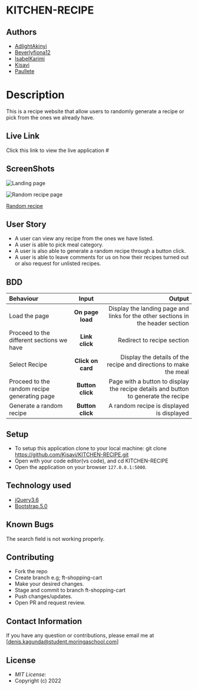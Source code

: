 # KITCHEN-RECIPE

## Authors

* [AdlightAkinyi]()
* [Beverlyfiona12]()
* [IsabelKarimi]()
* [Kisavi]() 
* [Paullete]()

# Description

This is a recipe website that allow users to randomly generate a recipe or pick from the ones we already have.

## Live Link

Click this link to view the live application #

## ScreenShots

![Landing page](https://user-images.githubusercontent.com/86776527/159737664-03b53202-fa12-4e72-aa27-0f616217bfbc.png)

![Random recipe page](https://user-images.githubusercontent.com/86776527/159740978-1d5ff6c9-5258-49ee-92c1-ac3bb7fc4b2c.png)

[Random recipe](#)
## User Story

* A user can view any recipe from the ones we have listed.
* A user is able to pick meal category.
* A user is also able to generate a random recipe through a button click.
* A user is able to leave comments for us on how their recipes turned out or also request for unlisted recipes.

## BDD
| Behaviour | Input | Output |
| :---------------- | :---------------: | ------------------: |
| Load the page | **On page load** | Display the landing page and links for the other sections in the header section|
| Proceed to the different sections we have| **Link click** | Redirect to recipe section|
| Select Recipe | **Click on card** | Display the details of the recipe and directions to make the meal|
| Proceed to the random recipe generating page | **Button click** | Page with a button to display the recipe details and button to generate the recipe|
| Generate a random recipe | **Button click**  | A random recipe is displayed is displayed|



## Setup
* To setup this application clone to your local machine: git clone https://github.com/Kisavi/KITCHEN-RECIPE.git
* Open with your code editor(vs code), and cd KITCHEN-RECIPE
* Open the application on your browser `127.0.0.1:5000`.

## Technology used

* [jQuery3.6](https://jquery.com/)
* [Bootstrap.5.0](https://getbootstrap.com/)

## Known Bugs

The search field is not working properly.

## Contributing
* Fork the repo
* Create branch e.g; ft-shopping-cart
* Make your desired changes.
* Stage and commit to branch ft-shopping-cart
* Push changes/updates.
* Open PR and request review.

## Contact Information 

If you have any question or contributions, please email me at [denis.kagunda@student.moringaschool.com]

## License
* *MIT License:*
* Copyright (c) 2022
